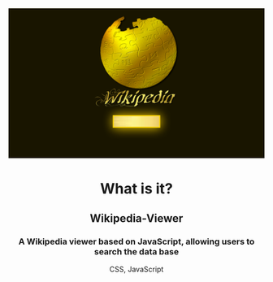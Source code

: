 <img src="https://github.com/YKalashnikov/wikipedia-viewer/blob/gh-pages/wikipedia%20image.png"/>
<h1 align="center">What is it?</h1>
<h2 align="center">Wikipedia-Viewer</h2>
<h3 align="center">A Wikipedia viewer based on JavaScript, allowing users to search the data base   </h3>
<p align="center">CSS, JavaScript</p> 


 
